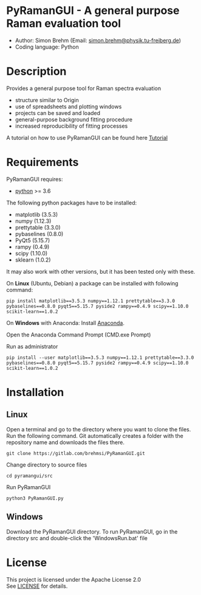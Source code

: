 # PyRamanGUI - A general purpose Raman evaluation tool 
  - Author: Simon Brehm (Email: simon.brehm@physik.tu-freiberg.de) 
  - Coding language: Python 

# Description
Provides a general purpose tool for Raman spectra evaluation
  - structure similar to Origin 
  - use of spreadsheets and plotting windows
  - projects can be saved and loaded
  - general-purpose background fitting procedure
  - increased reproducibility of fitting processes 
  
A tutorial on how to use PyRamanGUI can be found here [Tutorial](doc/README.md)

# Requirements
PyRamanGUI requires:
  - [python](https://www.python.org/downloads/) >= 3.6
  
The following python packages have to be installed:
  - matplotlib (3.5.3)
  - numpy (1.12.3)
  - prettytable (3.3.0)
  - pybaselines (0.8.0)
  - PyQt5 (5.15.7)
  - rampy (0.4.9)
  - scipy (1.10.0)
  - sklearn (1.0.2)

It may also work with other versions, but it has been tested only with these.

On **Linux** (Ubuntu, Debian) a package can be installed with following command:
```
pip install matplotlib==3.5.3 numpy==1.12.1 prettytable==3.3.0 pybaselines==0.8.0 pyqt5==5.15.7 pyside2 rampy==0.4.9 scipy==1.10.0 scikit-learn==1.0.2 
```


On **Windows** with Anaconda:
Install [Anaconda](https://www.anaconda.com/products/distribution). 

Open the Anaconda Command Prompt (CMD.exe Prompt)

Run as administrator
```
pip install --user matplotlib==3.5.3 numpy==1.12.1 prettytable==3.3.0 pybaselines==0.8.0 pyqt5==5.15.7 pyside2 rampy==0.4.9 scipy==1.10.0 scikit-learn==1.0.2 
```

# Installation
## Linux
Open a terminal and go to the directory where you want to clone the files.
Run the following command. Git automatically creates a folder with the repository name and downloads the files there.
```
git clone https://gitlab.com/brehmsi/PyRamanGUI.git
```

Change directory to source files
```
cd pyramangui/src
```


Run PyRamanGUI
```
python3 PyRamanGUI.py
```

## Windows

Download the PyRamanGUI directory. To run PyRamanGUI, go in the directory src and double-click the 'WindowsRun.bat' file

# License
This project is licensed under the Apache License 2.0   
See [LICENSE](LICENSE) for details.
